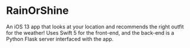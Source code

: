 # RainOrShine
An iOS 13 app that looks at your location and recommends the right outfit for the weather! Uses Swift 5 for the front-end, and the back-end is a Python Flask server interfaced with the app.
